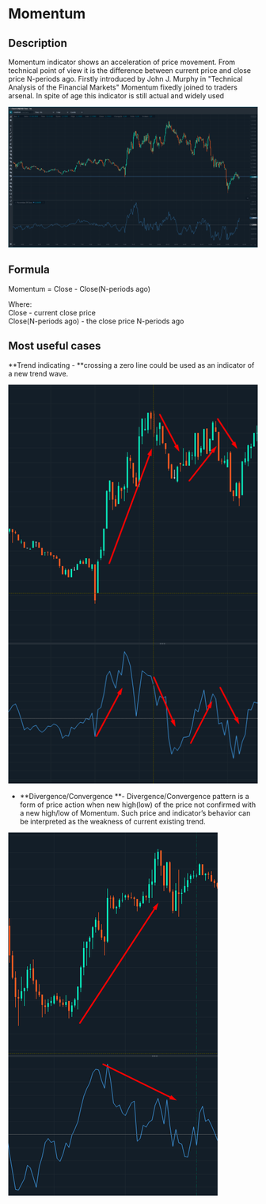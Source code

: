 # Momentum

## Description

 Momentum indicator shows an acceleration of price movement. From technical point of view it is the difference between current price and close price N-periods ago. Firstly introduced by John J. Murphy in "Technical Analysis of the Financial Markets" Momentum fixedly joined to traders arsenal. In spite of age this indicator is still actual and widely used

![](<../../../../.gitbook/assets/image (12).png>)

## Formula

Momentum = Close - Close(N-periods ago)

Where:\
Close - current close price\
Close(N-periods ago) - the close price N-periods ago

## Most useful cases

**Trend indicating - **crossing a zero line could be used as an indicator of a new trend wave.

![](<../../../../.gitbook/assets/image (29).png>)

* **Divergence/Convergence **- Divergence/Convergence pattern is a form of price action when new high(low) of the price not confirmed with a new high/low of  Momentum. Such price and indicator’s behavior can be interpreted as the weakness of current existing trend.

![](<../../../../.gitbook/assets/image (44).png>)
